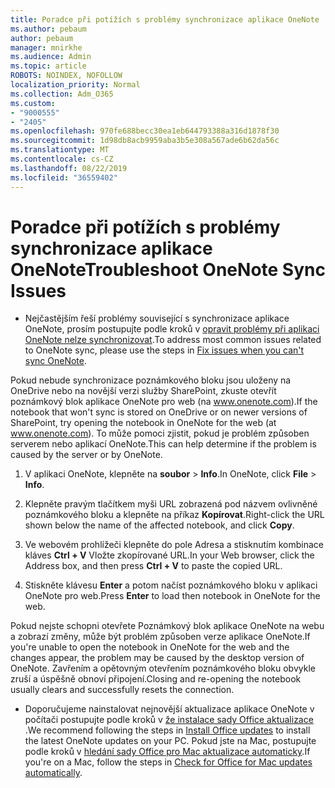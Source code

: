 ```yaml
---
title: Poradce při potížích s problémy synchronizace aplikace OneNote
ms.author: pebaum
author: pebaum
manager: mnirkhe
ms.audience: Admin
ms.topic: article
ROBOTS: NOINDEX, NOFOLLOW
localization_priority: Normal
ms.collection: Adm_O365
ms.custom:
- "9000555"
- "2405"
ms.openlocfilehash: 970fe688becc30ea1eb644793388a316d1878f30
ms.sourcegitcommit: 1d98db8acb9959aba3b5e308a567ade6b62da56c
ms.translationtype: MT
ms.contentlocale: cs-CZ
ms.lasthandoff: 08/22/2019
ms.locfileid: "36559402"
---
```

# <a name="troubleshoot-onenote-sync-issues"></a><span data-ttu-id="b026e-102">Poradce při potížích s problémy synchronizace aplikace OneNote</span><span class="sxs-lookup"><span data-stu-id="b026e-102">Troubleshoot OneNote Sync Issues</span></span>

* <span data-ttu-id="b026e-103">Nejčastějším řeší problémy související s synchronizace aplikace OneNote, prosím postupujte podle kroků v [opravit problémy při aplikaci OneNote nelze synchronizovat](https://support.office.com/article/Fix-issues-when-you-can-t-sync-OneNote-299495ef-66d1-448f-90c1-b785a6968d45).</span><span class="sxs-lookup"><span data-stu-id="b026e-103">To address most common issues related to OneNote sync, please use the steps in [Fix issues when you can't sync OneNote](https://support.office.com/article/Fix-issues-when-you-can-t-sync-OneNote-299495ef-66d1-448f-90c1-b785a6968d45).</span></span>

<span data-ttu-id="b026e-104">Pokud nebude synchronizace poznámkového bloku jsou uloženy na OneDrive nebo na novější verzi služby SharePoint, zkuste otevřít poznámkový blok aplikace OneNote pro web (na www.onenote.com).</span><span class="sxs-lookup"><span data-stu-id="b026e-104">If the notebook that won't sync is stored on OneDrive or on newer versions of SharePoint, try opening the notebook in OneNote for the web (at www.onenote.com).</span></span> <span data-ttu-id="b026e-105">To může pomoci zjistit, pokud je problém způsoben serverem nebo aplikací OneNote.</span><span class="sxs-lookup"><span data-stu-id="b026e-105">This can help determine if the problem is caused by the server or by OneNote.</span></span>

1. <span data-ttu-id="b026e-106">V aplikaci OneNote, klepněte na **soubor** > **Info**.</span><span class="sxs-lookup"><span data-stu-id="b026e-106">In OneNote, click **File** > **Info**.</span></span>

2. <span data-ttu-id="b026e-107">Klepněte pravým tlačítkem myši URL zobrazená pod názvem ovlivněné poznámkového bloku a klepněte na příkaz **Kopírovat**.</span><span class="sxs-lookup"><span data-stu-id="b026e-107">Right-click the URL shown below the name of the affected notebook, and click **Copy**.</span></span>

3. <span data-ttu-id="b026e-108">Ve webovém prohlížeči klepněte do pole Adresa a stisknutím kombinace kláves **Ctrl + V** Vložte zkopírované URL.</span><span class="sxs-lookup"><span data-stu-id="b026e-108">In your Web browser, click the Address box, and then press **Ctrl + V** to paste the copied URL.</span></span>

4. <span data-ttu-id="b026e-109">Stiskněte klávesu **Enter** a potom načíst poznámkového bloku v aplikaci OneNote pro web.</span><span class="sxs-lookup"><span data-stu-id="b026e-109">Press **Enter** to load then notebook in OneNote for the web.</span></span>

<span data-ttu-id="b026e-110">Pokud nejste schopni otevřete Poznámkový blok aplikace OneNote na webu a zobrazí změny, může být problém způsoben verze aplikace OneNote.</span><span class="sxs-lookup"><span data-stu-id="b026e-110">If you're unable to open the notebook in OneNote for the web and the changes appear, the problem may be caused by the desktop version of OneNote.</span></span> <span data-ttu-id="b026e-111">Zavřením a opětovným otevřením poznámkového bloku obvykle zruší a úspěšně obnoví připojení.</span><span class="sxs-lookup"><span data-stu-id="b026e-111">Closing and re-opening the notebook usually clears and successfully resets the connection.</span></span>

* <span data-ttu-id="b026e-112">Doporučujeme nainstalovat nejnovější aktualizace aplikace OneNote v počítači postupujte podle kroků v [že instalace sady Office aktualizace](https://support.office.com/article/Install-Office-updates-2ab296f3-7f03-43a2-8e50-46de917611c5) .</span><span class="sxs-lookup"><span data-stu-id="b026e-112">We recommend following the steps in [Install Office updates](https://support.office.com/article/Install-Office-updates-2ab296f3-7f03-43a2-8e50-46de917611c5) to install the latest OneNote updates on your PC.</span></span> <span data-ttu-id="b026e-113">Pokud jste na Mac, postupujte podle kroků v [hledání sady Office pro Mac aktualizace automaticky](https://support.office.com/article/update-office-for-mac-automatically-bfd1e497-c24d-4754-92ab-910a4074d7c1).</span><span class="sxs-lookup"><span data-stu-id="b026e-113">If you're on a Mac, follow the steps in [Check for Office for Mac updates automatically](https://support.office.com/article/update-office-for-mac-automatically-bfd1e497-c24d-4754-92ab-910a4074d7c1).</span></span>